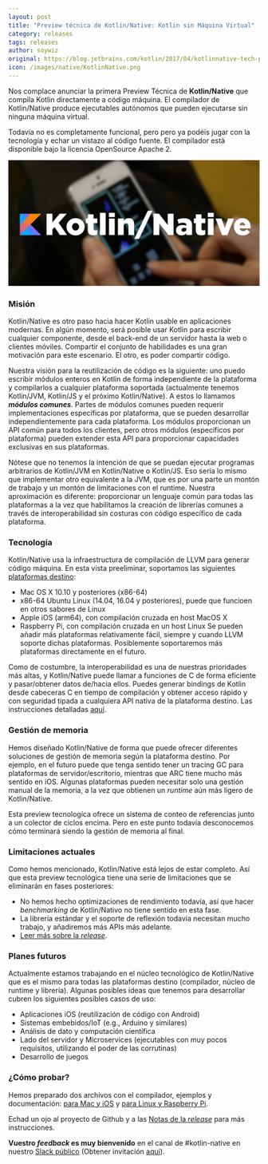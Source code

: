 ```yaml
---
layout: post
title: "Preview técnica de Kotlin/Native: Kotlin sin Máquina Virtual"
category: releases
tags: releases
author: soywiz
original: https://blog.jetbrains.com/kotlin/2017/04/kotlinnative-tech-preview-kotlin-without-a-vm/
icon: /images/native/KotlinNative.png
---
```


Nos complace anunciar la primera Preview Técnica de **Kotlin/Native** que compila Kotlin directamente
a código máquina. El compilador de Kotlin/Native produce ejecutables autónomos que pueden ejecutarse
sin ninguna máquina virtual.

Todavía no es completamente funcional, pero pero ya podéis jugar con la tecnología y echar un vistazo
al código fuente. El compilador está disponible bajo la licencia OpenSource Apache 2.

![](/images/native/KotlinNative.png)

### Misión

Kotlin/Native es otro paso hacia hacer Kotlin usable en aplicaciones modernas.
En algún momento, será posible usar Kotlin para escribir cualquier componente,
desde el back-end de un servidor hasta la web o clientes móviles. Compartir
el conjunto de habilidades es una gran motivación para este escenario. El otro,
es poder compartir código.

Nuestra visión para la reutilización de código es la siguiente: uno puedo escribir
módulos enteros en Kotlin de forma independiente de la plataforma y compilarlos a cualquier
plataforma soportada (actualmente tenemos Kotlin/JVM, Kotlin/JS y el próximo Kotlin/Native).
A estos lo llamamos ***módulos comunes***.
Partes de módulos comunes pueden requerir implementaciones específicas por plataforma, que se pueden
desarrollar independientemente para cada plataforma. Los módulos proporcionan un API común para todos los
clientes, pero otros módulos (específicos por plataforma) pueden extender esta API
para proporcionar capacidades exclusivas en sus plataformas.

Nótese que no tenemos la intención de que se puedan ejecutar programas arbitrarios de Kotlin/JVM
en Kotlin/Native o Kotlin/JS. Eso sería lo mismo que implementar otro equivalente a la JVM,
que es por una parte un montón de trabajo y un montón de limitaciones con el runtime.
Nuestra aproximación es diferente: proporcionar un lenguaje común para todas las plataformas a la vez
que habilitamos la creación de librerías comunes a través de interoperabilidad sin costuras
con código específico de cada plataforma.

### Tecnología

Kotlin/Native usa la infraestructura de compilación de LLVM para generar código máquina.
En esta vista preeliminar, soportamos las siguientes [plataformas destino](https://github.com/JetBrains/kotlin-native/blob/v0.1.0/RELEASE_NOTES.md#supported-platforms):

* Mac OS X 10.10 y posteriores (x86-64)
* x86-64 Ubuntu Linux (14.04, 16.04 y posteriores), puede que funcioen en otros sabores de Linux
* Apple iOS (arm64), con compilación cruzada en host MacOS X
* Raspberry Pi, con compilación cruzada en un host Linux
Se pueden añadir más plataformas relativamente fácil, siempre y cuando LLVM soporte dichas plataformas.
Posiblemente soportaremos más plataformas directamente en el futuro.

Como de costumbre, la interoperabilidad es una de nuestras prioridades más altas, y Kotlin/Native
puede llamar a funciones de C de forma eficiente y pasar/obtener datos de/hacia ellos.
Puedes generar bindings de Kotlin desde cabeceras C en tiempo de compilación y obtener
acceso rápido y con seguridad tipada a cualquiera API nativa de la plataforma destino.
Las instrucciones detalladas [aquí](https://github.com/JetBrains/kotlin-native/blob/v0.1.0/INTEROP.md).

### Gestión de memoria

Hemos diseñado Kotlin/Native de forma que puede ofrecer diferentes soluciones de gestión de memoria
según la plataforma destino. Por ejemplo, en el futuro puede que tenga sentido tener un
tracing GC para plataformas de servidor/escritorio, mientras que ARC tiene mucho más sentido en iOS.
Algunas plataformas pueden necesitar solo una gestión manual de la memoria,
a la vez que obtienen un *runtime* aún más ligero de Kotlin/Native.

Esta preview tecnologíca ofrece un sistema de conteo de referencias junto a un colector de ciclos
encima. Pero en este punto todavía desconocemos cómo terminará siendo la gestión de memoria al final.

### Limitaciones actuales

Como hemos mencionado, Kotlin/Native está lejos de estar completo. Así que esta preview tecnológica
tiene una serie de limitaciones que se eliminarán en fases posteriores:

* No hemos hecho optimizaciones de rendimiento todavía, así que hacer *benchmarking* de Kotlin/Nativo
no tiene sentido en esta fase.
* La librería estándar y el soporte de reflexión todavía necesitan mucho trabajo, y añadiremos más APIs
más adelante.
* [Leer más sobre la *release*](https://github.com/JetBrains/kotlin-native/blob/v0.1.0/RELEASE_NOTES.md).

### Planes futuros

Actualmente estamos trabajando en el núcleo tecnológico de Kotlin/Native que es el mismo para todas las plataformas destino (compilador, núcleo de runtime y librería). Algunas posibles ideas que tenemos para
desarrollar cubren los siguientes posibles casos de uso:

* Aplicaciones iOS (reutilización de código con Android)
* Sistemas embebidos/IoT (e.g., Arduino y similares)
* Análisis de dato y computación científica
* Lado del servidor y Microservices (ejecutables con muy pocos requisitos, utilizando el poder de las corrutinas)
* Desarrollo de juegos

### ¿Cómo probar?

Hemos preparado dos archivos con el compilador, ejemplos y documentación:
[para Mac y iOS](http://download.jetbrains.com/kotlin/native/kotlin-native-macos-0.1.tar.gz) y [para Linux y Raspberry Pi](http://download.jetbrains.com/kotlin/native/kotlin-native-linux-0.1.tar.gz).

Echad un ojo al proyecto de Github y a las [Notas de la *release*](https://github.com/JetBrains/kotlin-native/blob/v0.1.0/RELEASE_NOTES.md) para más instrucciones.

**Vuestro *feedback* es muy bienvenido** en el canal de #kotlin-native en nuestro [Slack público](https://kotlinlang.slack.com/)
(Obtener invitación [aquí](http://slack.kotl.in/)).
